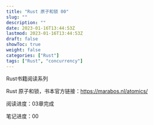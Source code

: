 ```yaml
---
title: "Rust 原子和锁 00"
slug: ""
description: ""
date: 2023-01-16T13:44:53Z
lastmod: 2023-01-16T13:44:53Z
draft: false
showToc: true
weight: false
categories: ["Rust"]
tags: ["Rust", "concurrency"]
---
```


Rust书籍阅读系列

Rust 原子和锁，书本官方链接：https://marabos.nl/atomics/

阅读进度：03章完成

笔记进度：00